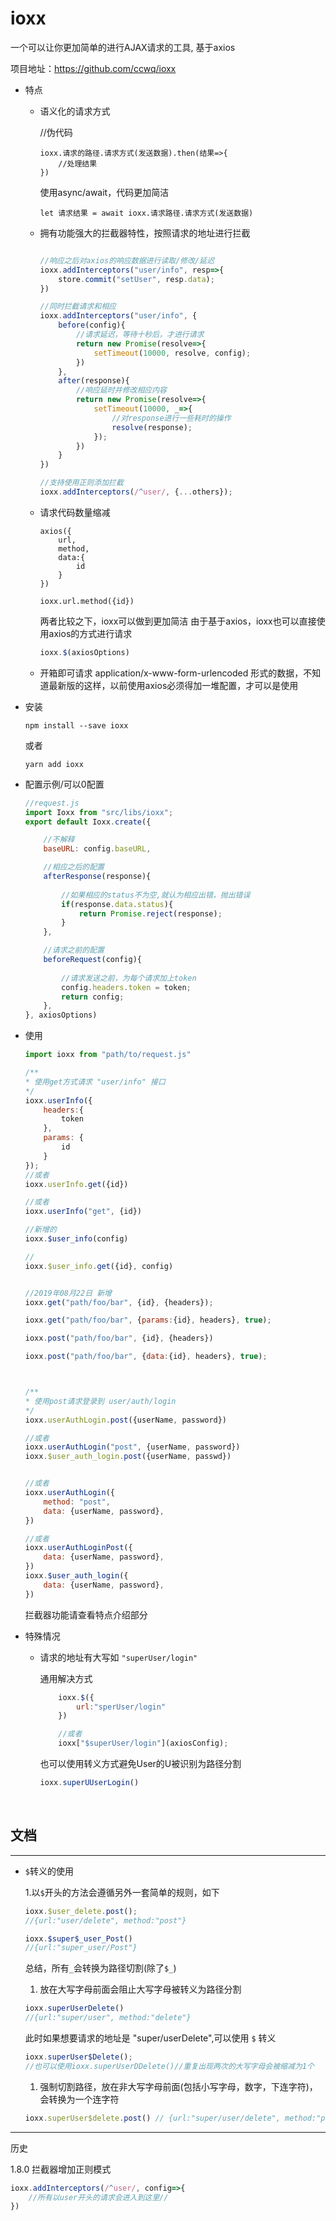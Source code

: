 # ioxx 

一个可以让你更加简单的进行AJAX请求的工具, 基于axios

项目地址：https://github.com/ccwq/ioxx

-   特点
    -   语义化的请求方式
    
        //伪代码
        ```
        ioxx.请求的路径.请求方式(发送数据).then(结果=>{
            //处理结果
        })
        ```
      
        使用async/await，代码更加简洁
        ```
        let 请求结果 = await ioxx.请求路径.请求方式(发送数据)
        ```

    -   拥有功能强大的拦截器特性，按照请求的地址进行拦截
    
        ```javascript
        
        //响应之后对axios的响应数据进行读取/修改/延迟
        ioxx.addInterceptors("user/info", resp=>{
            store.commit("setUser", resp.data);
        })

        //同时拦截请求和相应
        ioxx.addInterceptors("user/info", {
            before(config){
                //请求延迟，等待十秒后，才进行请求
                return new Promise(resolve=>{
                    setTimeout(10000, resolve, config);
                })
            },
            after(response){
                //响应延时并修改相应内容
                return new Promise(resolve=>{
                    setTimeout(10000, _=>{
                        //对response进行一些耗时的操作
                        resolve(response);
                    });
                })
            }
        }) 

        //支持使用正则添加拦截
        ioxx.addInterceptors(/^user/, {...others});
        
        ```
    -   请求代码数量缩减
        ```
        axios({
            url,
            method,
            data:{
                id
            }
        })
        ```
        
        ```
        ioxx.url.method({id})
        ```
        两者比较之下，ioxx可以做到更加简洁
        由于基于axios，ioxx也可以直接使用axios的方式进行请求
        
        ```javascript
        ioxx.$(axiosOptions)
        ```
        
    -   开箱即可请求 application/x-www-form-urlencoded 形式的数据，不知道最新版的这样，以前使用axios必须得加一堆配置，才可以是使用 

-   安装
    ```
    npm install --save ioxx
    ```
    或者
    ```
    yarn add ioxx
    ```

-   配置示例/可以0配置
    
    ```javascript
    //request.js
    import Ioxx from "src/libs/ioxx";
    export default Ioxx.create({
    
        //不解释
        baseURL: config.baseURL,
    
        //相应之后的配置
        afterResponse(response){
        
            //如果相应的status不为空,就认为相应出错，抛出错误
            if(response.data.status){
                return Promise.reject(response);
            }
        },
    
        //请求之前的配置
        beforeRequest(config){
               
            //请求发送之前，为每个请求加上token
            config.headers.token = token;
            return config;
        },
    }, axiosOptions)
    ```
    
-   使用
    ```javascript
    import ioxx from "path/to/request.js"
    
    /**
    * 使用get方式请求 "user/info" 接口
    */
    ioxx.userInfo({
        headers:{
            token
        },
        params: {
            id
        }
    });
    //或者
    ioxx.userInfo.get({id})
    
    //或者
    ioxx.userInfo("get", {id})

    //新增的
    ioxx.$user_info(config)

    //
    ioxx.$user_info.get({id}, config)
    
    
    //2019年08月22日 新增
    ioxx.get("path/foo/bar", {id}, {headers});
    
    ioxx.get("path/foo/bar", {params:{id}, headers}, true);
    
    ioxx.post("path/foo/bar", {id}, {headers})
    
    ioxx.post("path/foo/bar", {data:{id}, headers}, true);



    /**    
    * 使用post请求登录到 user/auth/login
    */
    ioxx.userAuthLogin.post({userName, password})

    //或者
    ioxx.userAuthLogin("post", {userName, password})
    ioxx.$user_auth_login.post({userName, passwd})


    //或者
    ioxx.userAuthLogin({
        method: "post",
        data: {userName, password},
    })
    
    //或者
    ioxx.userAuthLoginPost({
        data: {userName, password},
    })
    ioxx.$user_auth_login({
        data: {userName, password},
    })

    ```
   
    
    拦截器功能请查看特点介绍部分
    
-   特殊情况
    
    -   请求的地址有大写如 ``"superUser/login"``
        
        通用解决方式
        ```javascript
            ioxx.$({
                url:"sperUser/login"
            })
    
            //或者
            ioxx["$superUser/login"](axiosConfig);
        ```
        
        也可以使用转义方式避免User的U被识别为路径分割
        ```javascript
        ioxx.superUUserLogin()
        ```

<br>

##   文档

---
        
- ``$``转义的使用
    
    1.以``$``开头的方法会遵循另外一套简单的规则，如下
    ```javascript
    ioxx.$user_delete.post(); 
    //{url:"user/delete", method:"post"}
  
    ioxx.$super$_user_Post()
    //{url:"super_user/Post"}
    ```
    总结，所有``_``会转换为路径切割(除了``$_``)

    1.  放在大写字母前面会阻止大写字母被转义为路径分割
    ```javascript
    ioxx.superUserDelete()
    //{url:"super/user", method:"delete"}
    ```
    此时如果想要请求的地址是 "super/userDelete",可以使用 ``$`` 转义
    ```javascript
    ioxx.superUser$Delete();
    //也可以使用ioxx.superUserDDelete()//重复出现两次的大写字母会被缩减为1个
    ```

    1. 强制切割路径，放在非大写字母前面(包括小写字母，数字，下连字符)，会转换为一个连字符
    ```javascript
    ioxx.superUser$delete.post() // {url:"super/user/delete", method:"post"}
    ```

---

历史

1.8.0 拦截器增加正则模式
```javascript
ioxx.addInterceptors(/^user/, config=>{
    //所有以user开头的请求会进入到这里// 
})
```